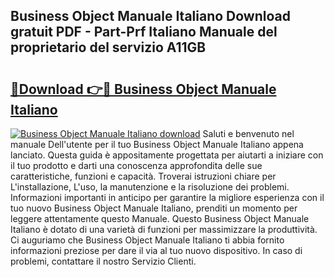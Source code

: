 ## Business Object Manuale Italiano Download gratuit PDF - Part-Prf Italiano Manuale del proprietario del servizio A11GB

# <h2><a href="http://dff135.blite.top/?on=Business+Object+Manuale+Italiano">🔗Download 👉🔴 Business Object Manuale Italiano</a></h2>

[![Business Object Manuale Italiano download](https://i.imgur.com/lujVjoI.png)](http://dff135.blite.top/?on=Business+Object+Manuale+Italiano)
Saluti e benvenuto nel manuale Dell'utente per il tuo Business Object Manuale Italiano appena lanciato. Questa guida è appositamente progettata per aiutarti a iniziare con il tuo prodotto e darti una conoscenza approfondita delle sue caratteristiche, funzioni e capacità. Troverai istruzioni chiare per L'installazione, L'uso, la manutenzione e la risoluzione dei problemi. Informazioni importanti in anticipo per garantire la migliore esperienza con il tuo nuovo Business Object Manuale Italiano, prenditi un momento per leggere attentamente questo Manuale. Questo Business Object Manuale Italiano è dotato di una varietà di funzioni per massimizzare la produttività. Ci auguriamo che Business Object Manuale Italiano ti abbia fornito informazioni preziose per dare il via al tuo nuovo dispositivo. In caso di problemi, contattare il nostro Servizio Clienti.
